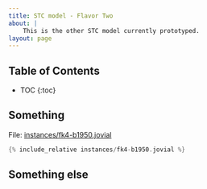 ```yaml
---
title: STC model - Flavor Two
about: |
    This is the other STC model currently prototyped.
layout: page
---
```


Table of Contents
-----------------
* TOC
{:toc}

Something
---------

File: <a href="instances/fk4-b1950.jovial">instances/fk4-b1950.jovial</a>

``` groovy
{% include_relative instances/fk4-b1950.jovial %}
```

Something else
--------------